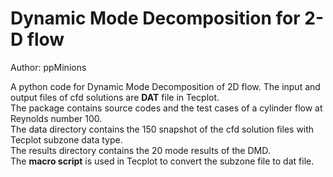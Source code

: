 # Dynamic Mode Decomposition for 2-D flow
Author:       ppMinions

A python code for Dynamic Mode Decomposition of 2D flow. The input and output
files of cfd solutions are **DAT** file in Tecplot.  
The package contains source codes and the test cases of a cylinder flow at Reynolds number 100.  
The data directory contains the 150 snapshot of the cfd solution files with Tecplot subzone data type.  
The results directory contains the 20 mode results of the DMD.  
The **macro script** is used in Tecplot to convert the subzone file to dat file.
